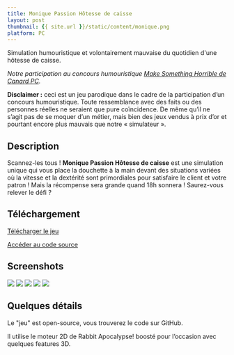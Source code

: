 ```yaml
---
title: Monique Passion Hôtesse de caisse
layout: post
thumbnail: {{ site.url }}/static/content/monique.png
platform: PC
---
```


Simulation humouristique et volontairement mauvaise du quotidien d'une hôtesse de caisse.


*Notre participation au concours humouristique [Make Something Horrible de Canard PC](http://www.canardpc.com/news-52821-grand_concours_canard_pc___make_something_horrible.html).*

**Disclaimer :** ceci est un jeu parodique dans le cadre de la participation d’un concours humouristique. Toute ressemblance avec des faits ou des personnes réelles ne seraient que pure coïncidence. De même qu’il ne s’agit pas de se moquer d’un métier, mais bien des jeux vendus à prix d’or et pourtant encore plus mauvais que notre « simulateur ».

## Description

Scannez-les tous ! **Monique Passion Hôtesse de caisse** est une simulation unique qui vous place la douchette à la main devant des situations variées où la vitesse et la dextérité sont primordiales pour satisfaire le client et votre patron ! Mais la récompense sera grande quand 18h sonnera ! Saurez-vous relever le défi ?

## Téléchargement

<a href="http://d.pr/f/OWmp" class="btn btn-primary">Télécharger le jeu</a>

<a href="https://github.com/Valryon/super-caissiere" class="btn btn-info">Accéder au code source</a>

## Screenshots

<img src="http://uppix.net/2/c/8/82eb4f3bdeab26b8b37c13e5526ff.png" />
<img src="http://uppix.net/5/e/4/bf36f73ea5e0a3cadc05490e1d542.jpg" />
<img src="http://uppix.net/7/f/4/f424a3a462fbe6532dd2192859da9.png" />
<img src="http://uppix.net/f/7/8/02a20f0ac0c5d1b417eeb2bde3950.png" />
<img src="http://uppix.net/0/5/a/09e2608d157afc031c3bf81047ef4.png" />

## Quelques détails

Le "jeu" est open-source, vous trouverez le code sur GitHub. 

Il utilise le moteur 2D de Rabbit Apocalypse! boosté pour l’occasion avec quelques features 3D.